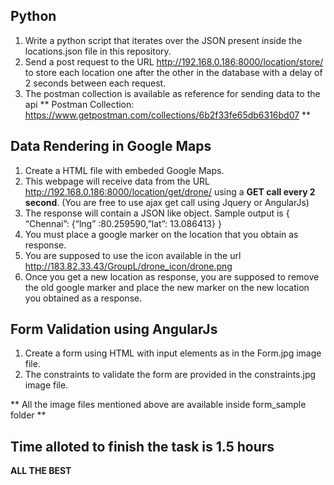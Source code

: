## Python
 1. Write a python script that iterates over the JSON present inside the locations.json file in this repository.
 2. Send a post request to the URL http://192.168.0.186:8000/location/store/ to store each location one after the other in the database with a delay of 2 seconds between each request.
 3. The postman collection is available as reference for sending data to the api
** Postman Collection: https://www.getpostman.com/collections/6b2f33fe65db6316bd07 **

## Data Rendering in Google Maps
 1. Create a HTML file with embeded Google Maps.
 2. This webpage will receive data from the URL http://192.168.0.186:8000/location/get/drone/ using a **GET call every 2 second**. (You are free to use ajax get call using Jquery or AngularJs)
 3. The response will contain a JSON like object. Sample output is { “Chennai”: {“lng” :80.259590,”lat”: 13.086413} }
 4. You must place a google marker on the location that you obtain as response.
 5. You are supposed to use the icon available in the url http://183.82.33.43/GroupL/drone_icon/drone.png 
 6. Once you get a new location as response, you are supposed to remove the old google marker and place the new marker on the new location you obtained as a response.


## Form Validation using AngularJs

 1. Create a form using HTML with input elements as in the Form.jpg image file.
 2. The constraints to validate the form are provided in the constraints.jpg image file.
 
  ** All the image files mentioned above are available inside form_sample folder **

## Time alloted to finish the task is 1.5 hours

**ALL THE BEST**
